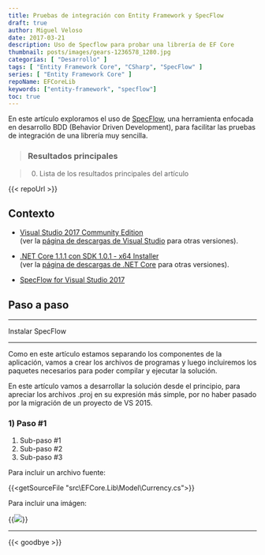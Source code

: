 ```yaml
---
title: Pruebas de integración con Entity Framework y SpecFlow
draft: true
author: Miguel Veloso
date: 2017-03-21
description: Uso de Specflow para probar una librería de EF Core
thumbnail: posts/images/gears-1236578_1280.jpg
categorías: [ "Desarrollo" ]
tags: [ "Entity Framework Core", "CSharp", "SpecFlow" ]
series: [ "Entity Framework Core" ]
repoName: EFCoreLib
keywords: ["entity-framework", "specflow"]
toc: true
---
```


En este artículo exploramos el uso de [SpecFlow](http://specflow.org/), una herramienta enfocada en desarrollo BDD (Behavior Driven Development), para facilitar las pruebas de integración de una librería muy sencilla.

> ### <i style="font-size: larger" class="fa fa-info-circle" aria-hidden="true"></i> Resultados principales

> 0. Lista de los resultados principales del artículo

{{< repoUrl >}}

## Contexto

* [Visual Studio 2017 Community Edition](https://www.visualstudio.com/es/thank-you-downloading-visual-studio/?sku=Community&rel=15)  
(ver la [página de descargas de Visual Studio](https://www.visualstudio.com/es/downloads/) para otras versiones).

* [.NET Core 1.1.1 con SDK 1.0.1 - x64 Installer](https://go.microsoft.com/fwlink/?linkid=843448)  
(ver la [página de descargas de .NET Core](https://github.com/dotnet/core/blob/master/release-notes/download-archive.md) para otras versiones).

* [SpecFlow for Visual Studio 2017](https://marketplace.visualstudio.com/items?itemName=TechTalkSpecFlowTeam.SpecFlowforVisualStudio2017)

## Paso a paso

---

Instalar SpecFlow



---

Como en este artículo estamos separando los componentes de la aplicación, vamos a crear los archivos de programas y luego incluiremos los paquetes necesarios para poder compilar y ejecutar la solución.

En este artículo vamos a desarrollar la solución desde el principio, para apreciar los archivos .proj en su expresión más simple, por no haber pasado por la migración de un proyecto de VS 2015.

### 1) Paso #1

1. Sub-paso #1
2. Sub-paso #2
3. Sub-paso #3

Para incluir un archivo fuente:

{{<getSourceFile "src\EFCore.Lib\Model\Currency.cs">}}

Para incluir una imágen:

{{<image src="/posts/images/cmd_2017-03-18_21-23-38.png">}}

---
{{< goodbye >}}
